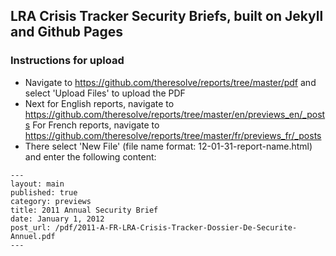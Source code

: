 ## LRA Crisis Tracker Security Briefs, built on Jekyll and Github Pages

### Instructions for upload
+ Navigate to https://github.com/theresolve/reports/tree/master/pdf and select 'Upload Files' to upload the PDF
+ Next for English reports, navigate to https://github.com/theresolve/reports/tree/master/en/previews_en/_posts For French reports, navigate to https://github.com/theresolve/reports/tree/master/fr/previews_fr/_posts
+ There select 'New File' (file name format: 12-01-31-report-name.html) and enter the following content:
 
```
---
layout: main
published: true
category: previews
title: 2011 Annual Security Brief
date: January 1, 2012
post_url: /pdf/2011-A-FR-LRA-Crisis-Tracker-Dossier-De-Securite-Annuel.pdf
---
```

